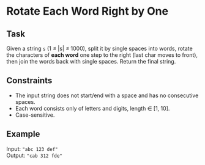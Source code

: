 # Rotate Each Word Right by One

## Task
Given a string `s` (1 ≤ |s| ≤ 1000), split it by single spaces into words, rotate the characters of **each word** one step to the right (last char moves to front), then join the words back with single spaces. Return the final string.

## Constraints
- The input string does not start/end with a space and has no consecutive spaces.
- Each word consists only of letters and digits, length ∈ [1, 10].
- Case-sensitive.

## Example
Input: `"abc 123 def"`  
Output: `"cab 312 fde"`
